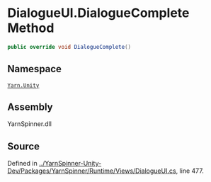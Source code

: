 <!-- This file was generated by a tool. Do not edit this file by hand. -->

# DialogueUI.DialogueComplete Method


```csharp
public override void DialogueComplete()
```



## Namespace
[`Yarn.Unity`](/api/csharp/yarn.unity/README.md)

## Assembly
YarnSpinner.dll

## Source
Defined in [../YarnSpinner-Unity-Dev/Packages/YarnSpinner/Runtime/Views/DialogueUI.cs](https://github.com/YarnSpinnerTool/YarnSpinner-Unity//blob/develop/Runtime/Views/DialogueUI.cs#L477), line 477.

